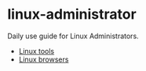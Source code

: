# linux-administrator

Daily use guide for Linux Administrators.

<!-- TOC -->

- [Linux tools](https://github.com/lbrealdev/0k-linux/tree/main/tools)
- [Linux browsers](https://github.com/lbrealdev/0k-linux/tree/main/browsers)

